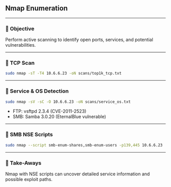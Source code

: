 ## Nmap Enumeration

---

### 🎯 Objective
Perform active scanning to identify open ports, services, and potential vulnerabilities.

---

### 🧪 TCP Scan
```bash
sudo nmap -sT -T4 10.6.6.23 -oN scans/top1k_tcp.txt
```

---

### 🧪 Service & OS Detection
```bash
sudo nmap -sV -sC -O 10.6.6.23 -oN scans/service_os.txt
```
* FTP: vsftpd 2.3.4 (CVE-2011-2523)
* SMB: Samba 3.0.20 (EternalBlue vulnerable)

---

### 🧪 SMB NSE Scripts
```bash
sudo nmap --script smb-enum-shares,smb-enum-users -p139,445 10.6.6.23
```

---

### 📌 Take-Aways
Nmap with NSE scripts can uncover detailed service information and possible exploit paths.
